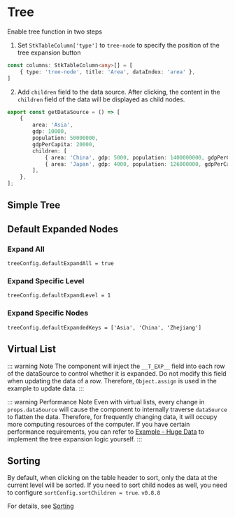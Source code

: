 # Tree  <Badge type="tip" text="^0.7.0" />

Enable tree function in two steps

1. Set `StkTableColumn['type']` to `tree-node` to specify the position of the tree expansion button
```ts
const columns: StkTableColumn<any>[] = [
    { type: 'tree-node', title: 'Area', dataIndex: 'area' },
]
```

2. Add `children` field to the data source. After clicking, the content in the `children` field of the data will be displayed as child nodes.
```ts
export const getDataSource = () => [ 
    {
        area: 'Asia',
        gdp: 10000,
        population: 50000000,
        gdpPerCapita: 20000,
        children: [
            { area: 'China', gdp: 5000, population: 1400000000, gdpPerCapita: 35000, }, 
            { area: 'Japan', gdp: 4000, population: 126000000, gdpPerCapita: 33000, }
        ],
    },
];
```

## Simple Tree

<demo vue="basic/tree/Tree.vue"></demo>

## Default Expanded Nodes

### Expand All
`treeConfig.defaultExpandAll = true`

<demo vue="basic/tree/TreeDefaultExpandAll.vue"></demo>

### Expand Specific Level
`treeConfig.defaultExpandLevel = 1`

<demo vue="basic/tree/TreeDefaultExpandLevel.vue"></demo>

### Expand Specific Nodes
`treeConfig.defaultExpandedKeys = ['Asia', 'China', 'Zhejiang']`

<demo vue="basic/tree/TreeDefaultExpandKeys.vue"></demo>


## Virtual List

<demo vue="basic/tree/TreeVirtualList.vue"></demo>

::: warning Note
The component will inject the `__T_EXP__` field into each row of the dataSource to control whether it is expanded. Do not modify this field when updating the data of a row. Therefore, `Object.assign` is used in the example to update data.
:::

::: warning Performance Note
Even with virtual lists, every change in `props.dataSource` will cause the component to internally traverse `dataSource` to flatten the data. Therefore, for frequently changing data, it will occupy more computing resources of the computer.
If you have certain performance requirements, you can refer to [Example - Huge Data](/en/demos/huge-data) to implement the tree expansion logic yourself.
:::

## Sorting
By default, when clicking on the table header to sort, only the data at the current level will be sorted. If you need to sort child nodes as well, you need to configure `sortConfig.sortChildren = true`. `v0.8.8`

For details, see [Sorting](/en/main/table/basic/sort)